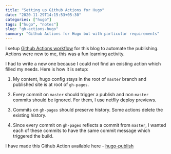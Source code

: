 ```yaml
---
title: "Setting up Github Actions for Hugo"
date: "2020-11-29T14:15:53+05:30"
categories: ["hugo"]
tags: ["hugo", "notes"]
slug: "gh-actions-hugo"
summary: "Github Actions for Hugo but with particular requirements"
---
```


I setup [Github Actions workflow](https://github.com/avinassh/blag/blob/9883271408233130eb4e7b8ba6aab25d954ab55a/.github/workflows/development.yml) for this blog to automate the publishing. Actions were new to me, this was a fun learning activity.

I had to write a new one because I could not find an existing action which filled my needs. Here is how it is setup:

1. My content, hugo config stays in the root of `master` branch and published site is at root of `gh-pages`.

2. Every commit on `master` should trigger a publish and non `master` commits should be ignored. For them, I use netfliy deploy previews.

3. Commits on `gh-pages` should preserve history. Some actions delete the existing history.

4. Since every commit on `gh-pages` reflects a commit from `master`, I wanted each of these commits to have the same commit message which triggered the build.

I have made this Github Action available here - [hugo-publish](https://github.com/avinassh/hugo-publish)
